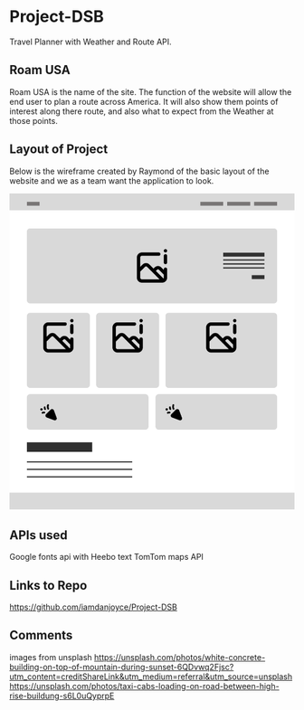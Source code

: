 # Project-DSB

Travel Planner with Weather and Route API.

## Roam USA

Roam USA is the name of the site. The function of the website will allow the end user to plan a route across America. It will also show them points of interest along there route, and also what to expect from the Weather at those points.

## Layout of Project
Below is the wireframe created by Raymond of the basic layout of the website and we as a team want the application to look.

![wire-frame](Assets/images/Home_-_wireframe.jpg)

## APIs used
Google fonts api with Heebo text
TomTom maps API

## Links to Repo
https://github.com/iamdanjoyce/Project-DSB

## Comments
images from unsplash
https://unsplash.com/photos/white-concrete-building-on-top-of-mountain-during-sunset-6QDvwq2Fjsc?utm_content=creditShareLink&utm_medium=referral&utm_source=unsplash
https://unsplash.com/photos/taxi-cabs-loading-on-road-between-high-rise-buildung-s6L0uQyprpE
